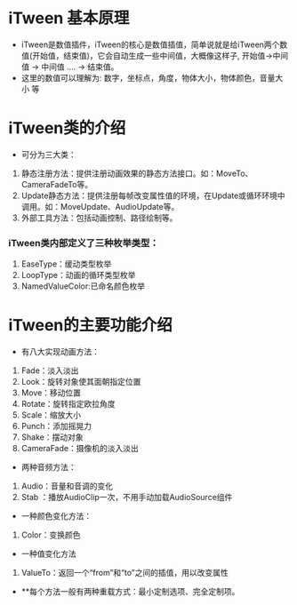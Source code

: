 # iTween 基本原理
* iTween是数值插件，iTween的核心是数值插值，简单说就是给iTween两个数值(开始值，结束值)，它会自动生成一些中间值，大概像这样子, 开始值->中间值 -> 中间值 …. -> 结束值。
* 这里的数值可以理解为: 数字，坐标点，角度，物体大小，物体颜色，音量大小 等
# iTween类的介绍
* 可分为三大类：
1. 静态注册方法：提供注册动画效果的静态方法接口。如：MoveTo、CameraFadeTo等。
2. Update静态方法：提供注册每帧改变属性值的环境，在Update或循环环境中调用。如：MoveUpdate、AudioUpdate等。
3. 外部工具方法：包括动画控制、路径绘制等。
### iTween类内部定义了三种枚举类型：
1. EaseType：缓动类型枚举
2. LoopType：动画的循环类型枚举
3. NamedValueColor:已命名颜色枚举
# iTween的主要功能介绍
* 有八大实现动画方法：
1. Fade：淡入淡出
2. Look：旋转对象使其面朝指定位置
3. Move：移动位置
4. Rotate：旋转指定欧拉角度
5. Scale：缩放大小
6. Punch：添加摇晃力
7. Shake：摆动对象
8. CameraFade：摄像机的淡入淡出
* 两种音频方法：
1. Audio：音量和音调的变化
2. Stab ：播放AudioClip一次，不用手动加载AudioSource组件
* 一种颜色变化方法：
1. Color：变换颜色
* 一种值变化方法
1. ValueTo：返回一个“from”和“to”之间的插值，用以改变属性
* **每个方法一般有两种重载方式：最小定制选项、完全定制项。

